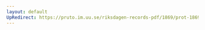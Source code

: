```yaml
---
layout: default
UpRedirect: https://pruto.im.uu.se/riksdagen-records-pdf/1869/prot-1869--fk--407/prot-1869--fk--407_003.pdf
---
```

